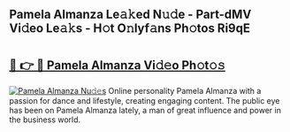 ## Pamela Almanza Le𝚊𝚔ed N𝚞𝚍e - Part-dMV Vi𝚍eo Le𝚊𝚔s - H𝚘t O𝚗lyf𝚊ns Ph𝚘tos Ri9qE

# <h2><a href="http://hf1unai.feru.top/?c=Pamela+Almanza">🔗 👉 🔴 Pamela Almanza Vi𝚍𝚎o Ph𝚘t𝚘𝚜</a></h2>

[![Pamela Almanza Nu𝚍𝚎s](https://i.imgur.com/0TWrTi3.gif)](http://hf1unai.feru.top/?c=Pamela+Almanza)
Online personality Pamela Almanza with a passion for dance and lifestyle, creating engaging content. The public eye has been on Pamela Almanza lately, a man of great influence and power in the business world. 
